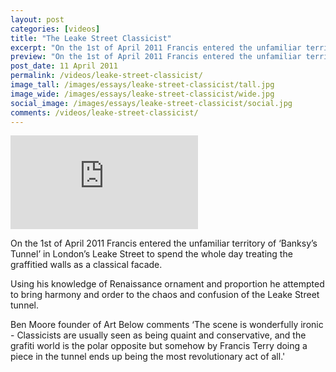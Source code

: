 ```yaml
---
layout: post
categories: [videos]
title: "The Leake Street Classicist"
excerpt: "On the 1st of April 2011 Francis entered the unfamiliar territory of ‘Banksy’s Tunnel’ in London’s Leake Street to spend the whole day treating the graffitied walls as a classical facade."
preview: "On the 1st of April 2011 Francis entered the unfamiliar territory of ‘Banksy’s Tunnel’ in London’s Leake Street to spend the whole day treating the graffitied walls as a classical facade. The whole process was filmed and is now available to view here."
post_date: 11 April 2011
permalink: /videos/leake-street-classicist/
image_tall: /images/essays/leake-street-classicist/tall.jpg
image_wide: /images/essays/leake-street-classicist/wide.jpg
social_image: /images/essays/leake-street-classicist/social.jpg
comments: /videos/leake-street-classicist/
---
```


<div class="videoWrapper">
	<iframe src="https://www.youtube.com/embed/btm6Zq2E9OI" frameborder="0" allow="autoplay; encrypted-media" allowfullscreen></iframe>
</div> 

On the 1st of April 2011 Francis entered the unfamiliar territory of ‘Banksy’s Tunnel’ in London’s Leake Street to spend the whole day treating the graffitied walls as a classical facade.

Using his knowledge of Renaissance ornament and proportion he attempted to bring harmony and order to the chaos and confusion of the Leake Street tunnel.

Ben Moore founder of Art Below comments ‘The scene is wonderfully ironic - Classicists are usually seen as being quaint and conservative, and the grafiti world is the polar opposite but somehow by Francis Terry doing a piece in the tunnel ends up being the most revolutionary act of all.'